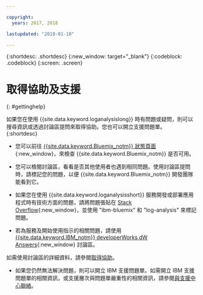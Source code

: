 ```yaml
---

copyright:
  years: 2017, 2018

lastupdated: "2018-01-10"

---
```



{:shortdesc: .shortdesc}
{:new_window: target="_blank"}
{:codeblock: .codeblock}
{:screen: .screen}


# 取得協助及支援
{: #gettinghelp}

如果您在使用 {{site.data.keyword.loganalysislong}} 時有問題或疑問，則可以搜尋資訊或透過討論區提問來取得協助。您也可以開立支援問題單。
{:shortdesc}

* 您可以前往 [{{site.data.keyword.Bluemix_notm}} 狀態頁面](https://developer.ibm.com/bluemix/support/#status){:new_window}，來檢查 {{site.data.keyword.Bluemix_notm}} 是否可用。

* 您可以檢閱討論區，看看是否其他使用者也遇到相同問題。使用討論區提問時，請標記您的問題，以便 {{site.data.keyword.Bluemix_notm}} 開發團隊能看到它。
<!--Insert the appropriate Stack Overflow tag for your service for <service_keyword> in URL and text below:  -->
  * 如果您在使用 {{site.data.keyword.loganalysisshort}} 服務開發或部署應用程式時有技術方面的問題，請將問題張貼在 [Stack Overflow](http://stackoverflow.com/search?q=log-analysis+ibm-bluemix){:new_window}，並使用 "ibm-bluemix" 和 "log-analysis" 來標記問題。
<!--Insert the appropriate dW Answers tag for your service for <service_keyword> in URL below:  -->
  * 若為服務及開始使用指示的相關問題，請使用 [{{site.data.keyword.IBM_notm}} developerWorks dW Answers](https://developer.ibm.com/answers/topics/log-analysis/?smartspace=ibm-cloud){:new_window} 討論區。

如需使用討論區的詳細資料，請參閱[取得協助](https://www.{DomainName}/docs/support/index.html#getting-help)。

* 如果您仍然無法解決問題，則可以開立 IBM 支援問題單。如需開立 IBM 支援問題單的相關資訊，或支援層次與問題單嚴重性的相關資訊，請參閱[與支援中心聯絡](https://www.{DomainName}/docs/support/index.html#contacting-support)。

